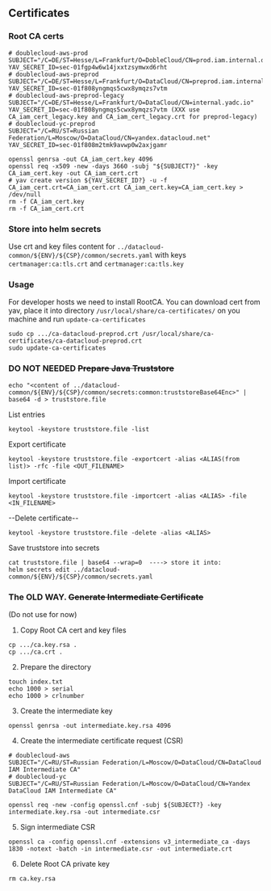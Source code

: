 ## Certificates

### Root CA certs
```
# doublecloud-aws-prod
SUBJECT="/C=DE/ST=Hesse/L=Frankfurt/O=DobleCloud/CN=prod.iam.internal.double.tech"
YAV_SECRET_ID=sec-01fgp4w6w14jxxtzsymwxd6rht
# doublecloud-aws-preprod
SUBJECT="/C=DE/ST=Hesse/L=Frankfurt/O=DataCloud/CN=preprod.iam.internal.yadc.tech"
YAV_SECRET_ID=sec-01f808yngmqs5cwx8ymqzs7vtm
# doublecloud-aws-preprod-legacy
SUBJECT="/C=DE/ST=Hesse/L=Frankfurt/O=DataCloud/CN=internal.yadc.io"
YAV_SECRET_ID=sec-01f808yngmqs5cwx8ymqzs7vtm (XXX use CA_iam_cert_legacy.key and CA_iam_cert_legacy.crt for preprod-legacy)
# doublecloud-yc-preprod
SUBJECT="/C=RU/ST=Russian Federation/L=Moscow/O=DataCloud/CN=yandex.datacloud.net"
YAV_SECRET_ID=sec-01f808m2tmk9avwp0w2axjgamr
```

```
openssl genrsa -out CA_iam_cert.key 4096
openssl req -x509 -new -days 3660 -subj "${SUBJECT?}" -key CA_iam_cert.key -out CA_iam_cert.crt
# yav create version ${YAV_SECRET_ID?} -u -f CA_iam_cert.crt=CA_iam_cert.crt CA_iam_cert.key=CA_iam_cert.key > /dev/null
rm -f CA_iam_cert.key
rm -f CA_iam_cert.crt
```

### Store into helm secrets
Use crt and key files content for `../datacloud-common/${ENV}/${CSP}/common/secrets.yaml`
with keys `certmanager:ca:tls.crt` and `certmanager:ca:tls.key`


### Usage
For developer hosts we need to install RootCA.
You can download cert from yav, place it into directory `/usr/local/share/ca-certificates/` on you machine and run `update-ca-certificates`
```
sudo cp .../ca-datacloud-preprod.crt /usr/local/share/ca-certificates/ca-datacloud-preprod.crt
sudo update-ca-certificates
```


### DO NOT NEEDED ~~Prepare Java Truststore~~
```
echo "<content of ../datacloud-common/${ENV}/${CSP}/common/secrets:common:truststoreBase64Enc>" | base64 -d > truststore.file
```
List entries
```
keytool -keystore truststore.file -list
```

Export certificate
```
keytool -keystore truststore.file -exportcert -alias <ALIAS(from list)> -rfc -file <OUT_FILENAME>
```

Import certificate
```
keytool -keystore truststore.file -importcert -alias <ALIAS> -file <IN_FILENAME>
```

--Delete certificate--
```
keytool -keystore truststore.file -delete -alias <ALIAS>
```

Save truststore into secrets
```
cat truststore.file | base64 --wrap=0  ----> store it into: 
helm secrets edit ../datacloud-common/${ENV}/${CSP}/common/secrets.yaml
```

### The OLD WAY. ~~Generate Intermediate Certificate~~
(Do not use for now)

1. Copy Root CA cert and key files
```
cp .../ca.key.rsa .
cp .../ca.crt .
```
2. Prepare the directory
```
touch index.txt
echo 1000 > serial
echo 1000 > crlnumber
```
3. Create the intermediate key
```
openssl genrsa -out intermediate.key.rsa 4096
```
4. Create the intermediate certificate request (CSR)
```
# doublecloud-aws
SUBJECT="/C=RU/ST=Russian Federation/L=Moscow/O=DataCloud/CN=DataCloud IAM Intermediate CA"
# doublecloud-yc
SUBJECT="/C=RU/ST=Russian Federation/L=Moscow/O=DataCloud/CN=Yandex DataCloud IAM Intermediate CA"

openssl req -new -config openssl.cnf -subj ${SUBJECT?} -key intermediate.key.rsa -out intermediate.csr
```
5. Sign intermediate CSR
```
openssl ca -config openssl.cnf -extensions v3_intermediate_ca -days 1830 -notext -batch -in intermediate.csr -out intermediate.crt
```
6. Delete  Root CA private key
```
rm ca.key.rsa
```

